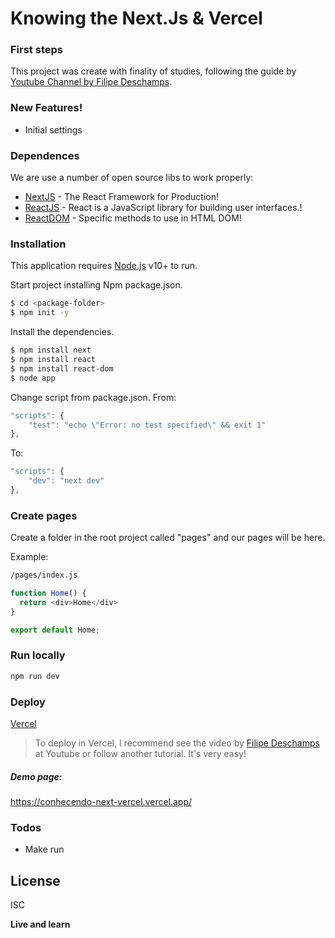 # Knowing the Next.Js & Vercel
### First steps

This project was create with finality of studies, following the guide by [Youtube Channel by Filipe Deschamps](https://www.youtube.com/watch?v=EW7m2WIvFgQ&feature=youtu.be).

### New Features!

  - Initial settings

### Dependences

We are use a number of open source libs to work properly:

* [NextJS] - The React Framework
for Production!
* [ReactJS] - React is a JavaScript library for building user interfaces.!
* [ReactDOM] - Specific methods to use in HTML DOM! 

### Installation

This application requires [Node.js](https://nodejs.org/) v10+ to run.

Start project installing Npm package.json.

```sh
$ cd <package-folder>
$ npm init -y
```

Install the dependencies.

```sh
$ npm install next
$ npm install react
$ npm install react-dom
$ node app
```

Change script from package.json.
From:
```js
"scripts": {
    "test": "echo \"Error: no test specified\" && exit 1"
},
```

To:
```js
"scripts": {
    "dev": "next dev"
},
```
### Create pages

Create a folder in the root project called "pages" and our pages will be here.

Example:
```sh
/pages/index.js
```

```js
function Home() {
  return <div>Home</div>
}

export default Home;
```

### Run locally

```sh
npm run dev
```

### Deploy
[Vercel](https://vercel.com/)

> To deploy in Vercel, I recommend see the video by [Filipe Deschamps](https://www.youtube.com/watch?v=EW7m2WIvFgQ&feature=youtu.be) at Youtube or follow another tutorial. 
> It's very easy!

##### Demo page:
https://conhecendo-next-vercel.vercel.app/

### Todos

 - Make run

License
----

ISC


**Live and learn**


   [dill]: <https://github.com/joemccann/dillinger>
   [git-repo-url]: <https://github.com/guilhermeal/conhecendo_next_vercel.git>
   [guilhermeal]: <http://guilhermeal.com.br>
   [NextJS]: <https://nextjs.org/>
   [ReactJS]: <https://reactjs.org/>
   [ReactDOM]: <https://reactjs.org/>
